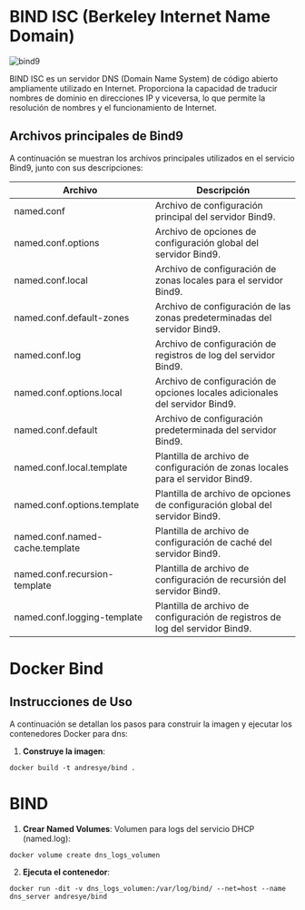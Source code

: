 # BIND ISC (Berkeley Internet Name Domain)

![bind9](https://github.com/AndresYE/Network_Service_on_Containers/assets/113482367/bb1e3955-2edd-4767-ad8f-da0fbe6bef90)

BIND ISC es un servidor DNS (Domain Name System) de código abierto ampliamente utilizado en Internet. Proporciona la capacidad de traducir nombres de dominio en direcciones IP y viceversa, lo que permite la resolución de nombres y el funcionamiento de Internet.

## Archivos principales de Bind9

A continuación se muestran los archivos principales utilizados en el servicio Bind9, junto con sus descripciones:

| Archivo        | Descripción                                           |
| -------------- | ----------------------------------------------------- |
| named.conf     | Archivo de configuración principal del servidor Bind9. |
| named.conf.options   | Archivo de opciones de configuración global del servidor Bind9. |
| named.conf.local  | Archivo de configuración de zonas locales para el servidor Bind9. |
| named.conf.default-zones | Archivo de configuración de las zonas predeterminadas del servidor Bind9. |
| named.conf.log | Archivo de configuración de registros de log del servidor Bind9. |
| named.conf.options.local | Archivo de configuración de opciones locales adicionales del servidor Bind9. |
| named.conf.default | Archivo de configuración predeterminada del servidor Bind9. |
| named.conf.local.template | Plantilla de archivo de configuración de zonas locales para el servidor Bind9. |
| named.conf.options.template | Plantilla de archivo de opciones de configuración global del servidor Bind9. |
| named.conf.named-cache.template | Plantilla de archivo de configuración de caché del servidor Bind9. |
| named.conf.recursion-template | Plantilla de archivo de configuración de recursión del servidor Bind9. |
| named.conf.logging-template | Plantilla de archivo de configuración de registros de log del servidor Bind9. |

# Docker Bind

## Instrucciones de Uso

A continuación se detallan los pasos para construir la imagen y ejecutar los contenedores Docker para dns:
1. **Construye la imagen**:
```shell
docker build -t andresye/bind .
```
# BIND
1. **Crear Named Volumes**:
Volumen para logs del servicio DHCP (named.log):
 ```shell
docker volume create dns_logs_volumen
```
2. **Ejecuta el contenedor**:
```shell
docker run -dit -v dns_logs_volumen:/var/log/bind/ --net=host --name dns_server andresye/bind
```
